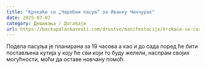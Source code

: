 ```yaml
---
title: "Крчкаће се „Чаробни пасуљ“ за Иванку Чинчурак"
date: 2025-07-07
category: Дешавања / Догађаји
url: https://backapalankavesti.com/drustvo/manifestacije/krckace-se-carobni-pasulj-za-ivanku-cincurak/
---
```


Подела пасуља је планирана за 19 часова а као и до сада поред ће бити постављена кутија у коју ће сви који то буду желели, наспрам својих могућности, моћи да оставе новчану помоћ.
